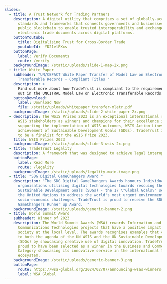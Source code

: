 ```yaml
---
slides:
  - title: A Trust Network for Trading Partners
    description: A digital utility that comprises a set of globally-accepted
      standards and frameworks that connects governments and businesses to a
      public blockchain to enable trusted interoperability and exchanges of
      electronic trade documents across digital platforms.
    buttonYoutube:
      title: Digitalising Trust for Cross-Border Trade
      youtubeId: -YD21elPXxs
    buttonPage:
      label: Verify Documents
      route: /verify
    backgroundImage: /static/uploads/slide-1-map-2x.png
  - title: White Paper
    subheader: "UN/CEFACT White Paper Transfer of Model Law on Electronic
      Transferable Records - Compliant Titles "
    description: >
      Find out more about how TradeTrust is compliant to the requirements laid
      out in the UNCITRAL Model Law on Electronic Transferable Records.
    buttonDownload:
      label: Download Now
      file: /static/uploads/whitepaper_transfer-mletr.pdf
    backgroundImage: /static/uploads/slide-2-white-paper-2x.png
  - description: The WSIS Prizes 2023 is an exceptional international recognition of
      WSIS stakeholders as winners and champions for their excellence in
      supporting the implementation of WSIS outcomes, WSIS Action Lines, and the
      achievement of Sustainable Development Goals (SDGs). TradeTrust is proud
      to be a finalist for the WSIS Prize 2023.
    title: WSIS Prizes 2023
    backgroundImage: /static/uploads/slide-3-wsis-2x.png
  - title: TradeTrust Legality
    description: A framework that was designed to achieve legal interoperability
    buttonPage:
      label: Read More
      route: /legality
    backgroundImage: /static/uploads/legality-main-image.png
  - title: "SDG Digital GameChangers Award "
    description: "The SDG Digital GameChangers Awards honours Individuals and
      organisations utilising digital technologies towards rescuing the
      Sustainable Development Goals (SDGs) - the 17 \"Global Goals\" set out by
      the United Nations to address the world's most urgent environmental and
      socio-economic challenges. TradeTrust is proud to receive the SDG
      GameChangers Runner up Award.  "
    backgroundImage: /static/uploads/generic-banner-2.png
  - title: World Summit Award
    subheader: Winner of 2023
    description: The World Summit Awards (WSA) rewards Information and
      Communications Technologies projects that have a positive impact on
      society at the local level. The awards recognises examples that contribute
      to both the agenda of the UN WSIS and the UN Sustainable Development Goals
      (SDGs) by showcasing creative use of digital innovation. TradeTrust is
      proud to have been selected as a winner in the Business and Commerce
      Category showcasing its innovative service in the international trade
      ecosystem.
    backgroundImage: /static/uploads/generic-banner-3.png
    buttonPage:
      route: https://wsa-global.org/2024/02/07/announcing-wsas-winners-of-2023/
      label: WSA Global
---
```

